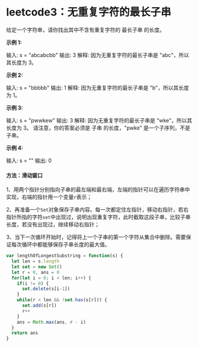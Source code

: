 # leetcode3：无重复字符的最长子串

给定一个字符串，请你找出其中不含有重复字符的 最长子串 的长度。

**示例 1:**

输入: s = "abcabcbb"
输出: 3 
解释: 因为无重复字符的最长子串是 "abc"，所以其长度为 3。

**示例 2:**

输入: s = "bbbbb"
输出: 1
解释: 因为无重复字符的最长子串是 "b"，所以其长度为 1。

**示例 3:**

输入: s = "pwwkew"
输出: 3
解释: 因为无重复字符的最长子串是 "wke"，所以其长度为 3。
请注意，你的答案必须是 子串 的长度，"pwke" 是一个子序列，不是子串。

**示例 4:**

输入: s = ""
输出: 0

#### 方法：滑动窗口

1、用两个指针分别指向子串的最左端和最右端，左端的指针可以在遍历字符串中实现，右端的指针用一个变量`r`表示；

2、再准备一个`Set`对象保存子串内容。每一次都定住左指针，移动右指针，若右指针所指的字符`set`中出现过，说明出现重复字符，此时截取这段子串，比较子串长度，若没有出现过，继续移动右指针；

3、当下一次循环开始时，记得将上一个子串的第一个字符从集合中删除。需要保证每次循环中都能够保存子串长度的最大值。

```javascript
var lengthOfLongestSubstring = function(s) {
  let len = s.length 
  let set = new Set()
  let r = 0, ans = 0
  for(let i = 0; i < len; i++) {
    if(i != 0) {
      set.delete(s[i-1])
    }
    while(r < len && !set.has(s[r])) {
      set.add(s[r])
      r++
    }
    ans = Math.max(ans, r - i)
  }
  return ans
}
```

